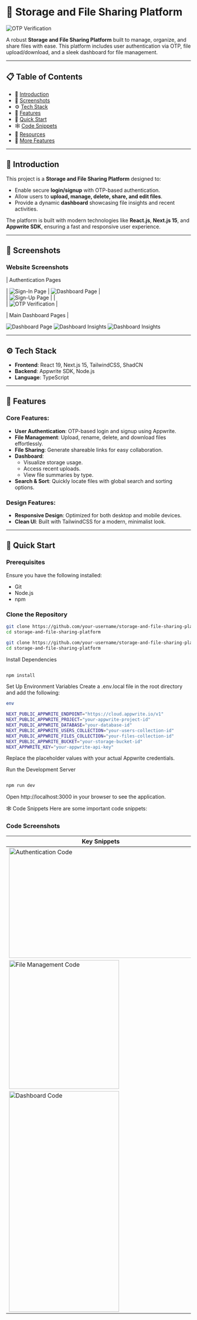 # 🚀 Storage and File Sharing Platform  

![OTP Verification](/public/assets/Logo.png) 


A robust **Storage and File Sharing Platform** built to manage, organize, and share files with ease. This platform includes user authentication via OTP, file upload/download, and a sleek dashboard for file management.  

---  

## 📋 Table of Contents  
- 🤖 [Introduction](#introduction)  
- 📸 [Screenshots](#screenshots)  
- ⚙️ [Tech Stack](#tech-stack)  
- 🔋 [Features](#features)  
- 🤸 [Quick Start](#quick-start)  
- 🕸️ [Code Snippets](#code-snippets)  
- 🔗 [Resources](#resources)  
- 🚀 [More Features](#more-features)  

---  

## 🤖 Introduction  
This project is a **Storage and File Sharing Platform** designed to:  
- Enable secure **login/signup** with OTP-based authentication.  
- Allow users to **upload, manage, delete, share, and edit files**.  
- Provide a dynamic **dashboard** showcasing file insights and recent activities.  

The platform is built with modern technologies like **React.js**, **Next.js 15**, and **Appwrite SDK**, ensuring a fast and responsive user experience.  

---  

## 📸 Screenshots  

### Website Screenshots  
| Authentication Pages  
  
| ![Sign-In Page](Image3.png) 
| ![Dashboard Page](Image1.png) |  
| ![Sign-Up Page](Image4.png) |  |  
| ![OTP Verification](Image5.png) | 

 | Main Dashboard Pages |

![Dashboard Page](Main.png)
![Dashboard Insights](Image2.png)
![Dashboard Insights](Pricing.png)



---  

## ⚙️ Tech Stack  
- **Frontend**: React 19, Next.js 15, TailwindCSS, ShadCN  
- **Backend**: Appwrite SDK, Node.js  
- **Language**: TypeScript  

---  

## 🔋 Features  

### Core Features:  
- **User Authentication**: OTP-based login and signup using Appwrite.  
- **File Management**: Upload, rename, delete, and download files effortlessly.  
- **File Sharing**: Generate shareable links for easy collaboration.  
- **Dashboard**:  
  - Visualize storage usage.  
  - Access recent uploads.  
  - View file summaries by type.  
- **Search & Sort**: Quickly locate files with global search and sorting options.  

### Design Features:  
- **Responsive Design**: Optimized for both desktop and mobile devices.  
- **Clean UI**: Built with TailwindCSS for a modern, minimalist look.  

---  

## 🤸 Quick Start  

### Prerequisites  
Ensure you have the following installed:  
- Git  
- Node.js  
- npm  

### Clone the Repository  
```bash  
git clone https://github.com/your-username/storage-and-file-sharing-platform.git  
cd storage-and-file-sharing-platform  
```
```bash
git clone https://github.com/your-username/storage-and-file-sharing-platform.git
cd storage-and-file-sharing-platform
```
Install Dependencies

```bash

npm install
```
Set Up Environment Variables
Create a .env.local file in the root directory and add the following:

```bash
env

NEXT_PUBLIC_APPWRITE_ENDPOINT="https://cloud.appwrite.io/v1"
NEXT_PUBLIC_APPWRITE_PROJECT="your-appwrite-project-id"
NEXT_PUBLIC_APPWRITE_DATABASE="your-database-id"
NEXT_PUBLIC_APPWRITE_USERS_COLLECTION="your-users-collection-id"
NEXT_PUBLIC_APPWRITE_FILES_COLLECTION="your-files-collection-id"
NEXT_PUBLIC_APPWRITE_BUCKET="your-storage-bucket-id"
NEXT_APPWRITE_KEY="your-appwrite-api-key"

```
Replace the placeholder values with your actual Appwrite credentials.

Run the Development Server
```bash

npm run dev

```

Open http://localhost:3000 in your browser to see the application.

🕸️ Code Snippets
Here are some important code snippets:

### Code Screenshots  
| Key Snippets |  
|--------------|  
| <img src="code1.png" alt="Authentication Code" height = "300 " width="500"/> |  
| <img src="code2.png" alt="File Management Code" height = "350 " width="300"/> |  
| <img src="code3.png" alt="Dashboard Code"  height = "600 " width="300"/> |  


